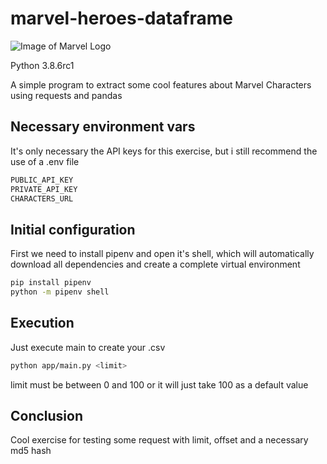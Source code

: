 # marvel-heroes-dataframe

![Image of Marvel Logo](https://www.logosurfer.com/wp-content/uploads/2018/03/marvel-logo_0.png][img]https://www.logosurfer.com/wp-content/uploads/2018/03/marvel-logo_0.png)

Python 3.8.6rc1

A simple program to extract some cool features about Marvel Characters using requests and pandas

## Necessary environment vars

It's only necessary the API keys for this exercise, but i still recommend the use of a .env file

```bash
PUBLIC_API_KEY
PRIVATE_API_KEY
CHARACTERS_URL
```

## Initial configuration

First we need to install pipenv and open it's shell, which will automatically download all dependencies and create a complete virtual environment

```bash
pip install pipenv
python -m pipenv shell
```

## Execution

Just execute main to create your .csv

```bash
python app/main.py <limit>
```

limit must be between 0 and 100 or it will just take 100 as a default value

## Conclusion

Cool exercise for testing some request with limit, offset and a necessary md5 hash
